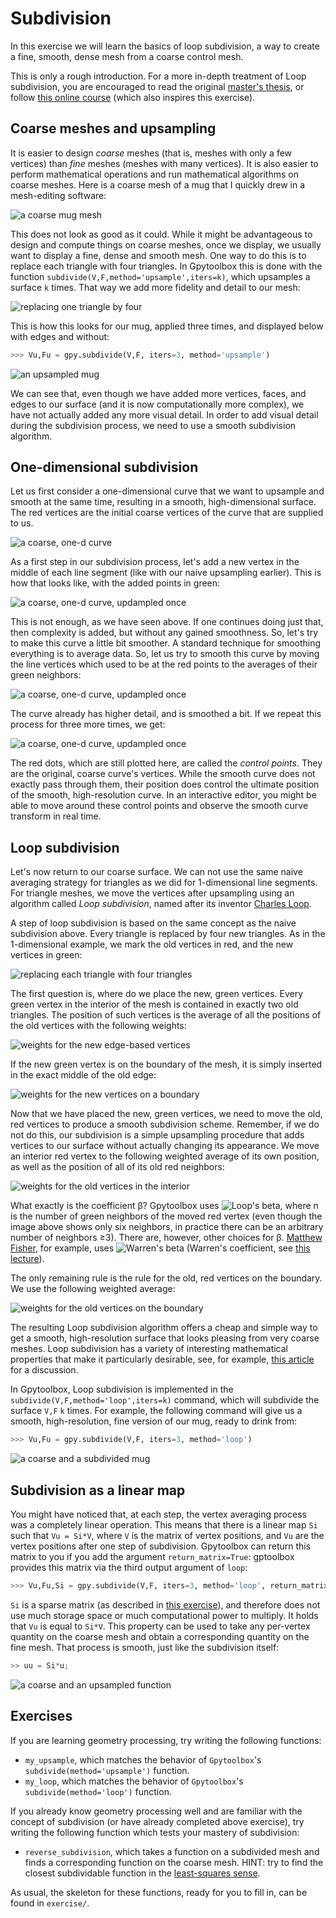 # Subdivision
In this exercise we will learn the basics of loop subdivision, a way to create
a fine, smooth, dense mesh from a coarse control mesh.

This is only a rough introduction.
For a more in-depth treatment of Loop subdivision, you are encouraged to read
the original [master's thesis](https://www.microsoft.com/en-us/research/publication/smooth-subdivision-surfaces-based-on-triangles/),
or follow [this online course](https://graphics.stanford.edu/~mdfisher/subdivision.html)
(which also inspires this exercise).


## Coarse meshes and upsampling

It is easier to design _coarse_ meshes (that is, meshes with only a few
vertices) than _fine_ meshes (meshes with many vertices).
It is also easier to perform mathematical operations and run mathematical
algorithms on coarse meshes.
Here is a coarse mesh of a mug that I quickly drew in a mesh-editing software:

![a coarse mug mesh](assets/coarse-mug.png)

This does not look as good as it could.
While it might be advantageous to design and compute things on coarse meshes,
once we display, we usually want to display a fine, dense and smooth mesh.
One way to do this is to replace each triangle with four triangles.
In Gpytoolbox this is done with the function
`subdivide(V,F,method='upsample',iters=k)`, which upsamples a surface `k`
times.
That way we add more fidelity and detail to our mesh:

![replacing one triangle by four](assets/upsample.png)

This is how this looks for our mug, applied three times, and displayed below
with edges and without:
```python
>>> Vu,Fu = gpy.subdivide(V,F, iters=3, method='upsample')
```

![an upsampled mug](assets/upsampled-mug.png)

We can see that, even though we have added more vertices, faces, and edges to
our surface (and it is now computationally more complex), we have not actually
added any more visual detail.
In order to add visual detail during the subdivision process, we need to use a
smooth subdivision algorithm.


## One-dimensional subdivision

Let us first consider a one-dimensional curve that we want to upsample and
smooth at the same time, resulting in a smooth, high-dimensional surface.
The red vertices are the initial coarse vertices of the curve that are
supplied to us.

![a coarse, one-d curve](assets/oned-curve.png)

As a first step in our subdivision process, let's add a new vertex in the middle
of each line segment (like with our naive upsampling earlier).
This is how that looks like, with the added points in green:

![a coarse, one-d curve, updampled once](assets/oned-curve-upd.png)

This is not enough, as we have seen above.
If one continues doing just that, then complexity is added, but without any
gained smoothness.
So, let's try to make this curve a little bit smoother.
A standard technique for smoothing everything is to average data.
So, let us try to smooth this curve by moving the line vertices which used to
be at the red points to the averages of their green neighbors:

![a coarse, one-d curve, updampled once](assets/oned-curve-smoothedonce.png)

The curve already has higher detail, and is smoothed a bit.
If we repeat this process for three more times, we get:

![a coarse, one-d curve, updampled once](assets/oned-curve-smoothedfourtimes.png)

The red dots, which are still plotted here, are called the _control points_.
They are the original, coarse curve's vertices.
While the smooth curve does not exactly pass through them, their position does
control the ultimate position of the smooth, high-resolution curve.
In an interactive editor, you might be able to move around these control points
and observe the smooth curve transform in real time.


## Loop subdivision

Let's now return to our coarse surface.
We can not use the same naive averaging strategy for triangles as we did for
1-dimensional line segments.
For triangle meshes, we move the vertices after upsampling using an algorithm
called _Loop subdivision_, named after its inventor
[Charles Loop](https://www.microsoft.com/en-us/research/publication/smooth-subdivision-surfaces-based-on-triangles/).

A step of loop subdivision is based on the same concept as the naive subdivision
above.
Every triangle is replaced by four new triangles.
As in the 1-dimensional example, we mark the old vertices in red, and the new
vertices in green:

![replacing each triangle with four triangles](assets/one-to-four-labeled.png)

The first question is, where do we place the new, green vertices.
Every green vertex in the interior of the mesh is contained in exactly two old
triangles.
The position of such vertices is the average of all the positions of the old
vertices with the following weights:

![weights for the new edge-based vertices](assets/new-verts-on-edge.png)

If the new green vertex is on the boundary of the mesh, it is simply inserted in
the exact middle of the old edge:

![weights for the new vertices on a boundary](assets/new-verts-on-bdry.png)

Now that we have placed the new, green vertices, we need to move the old, red
vertices to produce a smooth subdivision scheme.
Remember, if we do not do this, our subdivision is a simple upsampling
procedure that adds vertices to our surface without actually changing its
appearance.
We move an interior red vertex to the following weighted average of its own
position, as well as the position of all of its old red neighbors:

![weights for the old vertices in the interior](assets/old-verts-interior.png)

What exactly is the coefficient β?
Gpytoolbox uses
![Loop's beta](assets/loops-beta.png), where n is the number
of green neighbors of the moved red vertex
(even though the image above shows only six neighbors, in practice there
can be an arbitrary number of neighbors ≥3).
There are, however, other choices for β.
[Matthew Fisher](https://graphics.stanford.edu/~mdfisher/subdivision.html),
for example, uses ![Warren's beta](assets/warrens-beta.png)
(Warren's coefficient, see
[this lecture](https://www.cs.princeton.edu/courses/archive/fall06/cos526/lectures/subdivision.pdf)).

The only remaining rule is the rule for the old, red vertices on the boundary.
We use the following weighted average:

![weights for the old vertices on the boundary](assets/old-verts-on-boundary.png)

The resulting Loop subdivision algorithm offers a cheap and simple way to get
a smooth, high-resolution surface that looks pleasing from very coarse meshes.
Loop subdivision has a variety of interesting mathematical properties that make
it particularly desirable, see, for example,
[this article](https://www.dgp.toronto.edu/public_user/stam/reality/Research/pdf/loop.pdf)
for a discussion.

In Gpytoolbox, Loop subdivision is implemented in the
`subdivide(V,F,method='loop',iters=k)` command,
which will subdivide the surface `V,F` `k` times.
For example, the following command will give us a smooth, high-resolution, fine
version of our mug, ready to drink from:
```python
>>> Vu,Fu = gpy.subdivide(V,F, iters=3, method='loop')
```

![a coarse and a subdivided mug](assets/coarse-and-subdivided-mug.png)


## Subdivision as a linear map

You might have noticed that, at each step, the vertex averaging process was
a completely linear operation.
This means that there is a linear map `Si` such that `Vu = Si*V`,
where `V` is the matrix of vertex positions, and `Vu` are the vertex
positions after one step of subdivision.
Gpytoolbox can return this matrix to you if you add the argument
`return_matrix=True`:
gptoolbox provides this matrix via the third output argument of `loop`:
```python
>>> Vu,Fu,Si = gpy.subdivide(V,F, iters=3, method='loop', return_matrix=True)
```

`Si` is a sparse matrix (as described in
[this exercise](../010_sparse_matrices/010_sparse_matrices.md)), and therefore
does not use much storage space or much computational power to multiply.
It holds that `Vu` is equal to `Si*V`.
This property can be used to take any per-vertex quantity on the coarse
mesh and obtain a corresponding quantity on the fine mesh.
That process is smooth, just like the subdivision itself:
```python
>> uu = Si*u;
```

![a coarse and an upsampled function](assets/coarse-and-upsampled-function.png)


## Exercises

If you are learning geometry processing, try writing the following functions:
* `my_upsample`, which matches the behavior of `Gpytoolbox`'s
`subdivide(method='upsample')` function.
* `my_loop`, which matches the behavior of `Gpytoolbox`'s
`subdivide(method='loop')` function.

If you already know geometry processing well and are familiar with the concept
of subdivision (or have already completed above exercise),
try writing the following function which tests your mastery of subdivision:
* `reverse_subdivision`, which takes a function on a subdivided mesh and finds
a corresponding function on the coarse mesh.
HINT: try to find the closest subdividable function in the
[least-squares sense](https://en.wikipedia.org/wiki/Least_squares).

As usual, the skeleton for these functions, ready for you to fill in, can be
found in `exercise/`.
